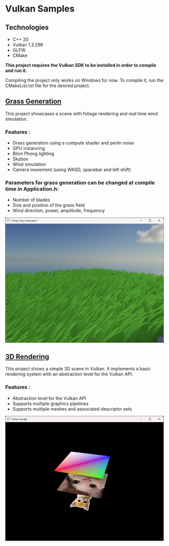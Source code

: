 # Vulkan Samples

## Technologies 
- C++ 20
- Vulkan 1.3.296
- GLFW
- CMake

**This project requires the Vulkan SDK to be installed in order to compile and run it.**

Compiling the project only works on Windows for now. To compile it, run the CMakeList.txt file for the desired project.


## [Grass Generation](/GrassGeneration)

This project showcases a scene with foliage rendering and real time wind simulation.

### Features :
- Grass generation using a compute shader and perlin noise
- GPU instancing
- Blinn Phong lighting
- Skybox
- Wind simulation
- Camera movement (using WASD, spacebar and left shift)

### Parameters for grass generation can be changed at compile time in Application.h: 
- Number of blades
- Size and position of the grass field
- Wind direction, power, amplitude, frequency


![Grass Generation](/Documentation/GrassGeneration.png)

## [3D Rendering](/3DRendering)

This project shows a simple 3D scene in Vulkan. It implements a basic rendering system with an abstraction level for the Vulkan API. 

### Features :
- Abstraction level for the Vulkan API
- Supports multiple graphics pipelines
- Supports multiple meshes and associated descriptor sets
 
![3D rendering](/Documentation/3DRenderingProject.png)
